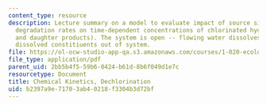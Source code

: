 ```yaml
---
content_type: resource
description: Lecture summary on a model to evaluate impact of source size and microbial
  degradation rates on time-dependent concentrations of chlorinated hydrocarbons (TCE
  and daughter products). The system is open -- flowing water dissolves NAPL and transports
  dissolved constitiuents out of system.
file: https://ol-ocw-studio-app-qa.s3.amazonaws.com/courses/1-020-ecology-ii-engineering-for-sustainability-spring-2008/b2397a9e71703ab40218f3304b3d72bf_lec3.pdf
file_type: application/pdf
parent_uid: 2bb5b4f5-59b6-0424-b61d-8b6f049d1e7c
resourcetype: Document
title: Chemical Kinetics, Dechlorination
uid: b2397a9e-7170-3ab4-0218-f3304b3d72bf
---
```

